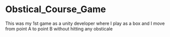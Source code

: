 # Obstical_Course_Game
This was my 1st game as a unity developer where I play as a box and I move from point A to point B without hitting any obsticale
